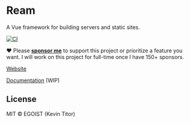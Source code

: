 # Ream

A Vue framework for building servers and static sites.

[![CI](https://github.com/egoist/ream/workflows/CI/badge.svg)](https://github.com/egoist/ream/actions?query=workflow%3ACI)

❤️ Please [__sponsor me__](https://github.com/sponsors/egoist) to support this project or prioritize a feature you want. I will work on this project for full-time once I have 150+ sponsors.

[Website](https://ream.dev)

[Documentation](https://ream.dev/docs) (WIP)

## License

MIT &copy; EGOIST (Kevin Titor)
